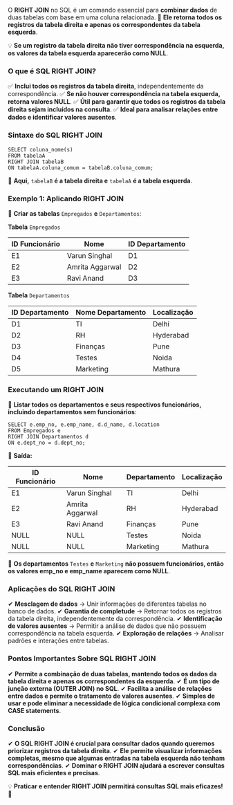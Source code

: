 O **RIGHT JOIN** no SQL é um comando essencial para **combinar dados** de duas tabelas com base em uma coluna relacionada. 
📌 **Ele retorna todos os registros da tabela direita e apenas os correspondentes da tabela esquerda**.

💡 **Se um registro da tabela direita não tiver correspondência na esquerda, os valores da tabela esquerda aparecerão como NULL**.

### **O que é SQL RIGHT JOIN?**

✅ **Inclui todos os registros da tabela direita**, independentemente da correspondência. 
✅ **Se não houver correspondência na tabela esquerda, retorna valores NULL**. 
✅ **Útil para garantir que todos os registros da tabela direita sejam incluídos na consulta**. 
✅ **Ideal para analisar relações entre dados e identificar valores ausentes**.

### **Sintaxe do SQL RIGHT JOIN**

```
SELECT coluna_nome(s)  
FROM tabelaA  
RIGHT JOIN tabelaB  
ON tabelaA.coluna_comum = tabelaB.coluna_comum;
```

📌 **Aqui,** `tabelaB` **é a tabela direita e** `tabelaA` **é a tabela esquerda**.

### **Exemplo 1: Aplicando RIGHT JOIN**

📌 **Criar as tabelas** `Empregados` **e** `Departamentos`:

**Tabela** `Empregados`

|**ID Funcionário**|**Nome**|**ID Departamento**|
|---|---|---|
|E1|Varun Singhal|D1|
|E2|Amrita Aggarwal|D2|
|E3|Ravi Anand|D3|

**Tabela** `Departamentos`

|**ID Departamento**|**Nome Departamento**|**Localização**|
|---|---|---|
|D1|TI|Delhi|
|D2|RH|Hyderabad|
|D3|Finanças|Pune|
|D4|Testes|Noida|
|D5|Marketing|Mathura|

### **Executando um RIGHT JOIN**

📌 **Listar todos os departamentos e seus respectivos funcionários, incluindo departamentos sem funcionários**:

```
SELECT e.emp_no, e.emp_name, d.d_name, d.location  
FROM Empregados e  
RIGHT JOIN Departamentos d  
ON e.dept_no = d.dept_no;
```

🔹 **Saída:**

|**ID Funcionário**|**Nome**|**Departamento**|**Localização**|
|---|---|---|---|
|E1|Varun Singhal|TI|Delhi|
|E2|Amrita Aggarwal|RH|Hyderabad|
|E3|Ravi Anand|Finanças|Pune|
|NULL|NULL|Testes|Noida|
|NULL|NULL|Marketing|Mathura|

📌 **Os departamentos** `Testes` **e** `Marketing` **não possuem funcionários, então os valores emp_no e emp_name aparecem como NULL**.

### **Aplicações do SQL RIGHT JOIN**

✔ **Mesclagem de dados** → Unir informações de diferentes tabelas no banco de dados. 
✔ **Garantia de completude** → Retornar todos os registros da tabela direita, independentemente da correspondência. 
✔ **Identificação de valores ausentes** → Permitir a análise de dados que não possuem correspondência na tabela esquerda. 
✔ **Exploração de relações** → Analisar padrões e interações entre tabelas.

### **Pontos Importantes Sobre SQL RIGHT JOIN**

✔ **Permite a combinação de duas tabelas, mantendo todos os dados da tabela direita e apenas os correspondentes da esquerda**. 
✔ **É um tipo de junção externa (OUTER JOIN) no SQL**. 
✔ **Facilita a análise de relações entre dados e permite o tratamento de valores ausentes**. 
✔ **Simples de usar e pode eliminar a necessidade de lógica condicional complexa com CASE statements**.

### **Conclusão**

✔ **O SQL RIGHT JOIN é crucial para consultar dados quando queremos priorizar registros da tabela direita**. 
✔ **Ele permite visualizar informações completas, mesmo que algumas entradas na tabela esquerda não tenham correspondências**. 
✔ **Dominar o RIGHT JOIN ajudará a escrever consultas SQL mais eficientes e precisas**.

💡 **Praticar e entender RIGHT JOIN permitirá consultas SQL mais eficazes!** 🚀
